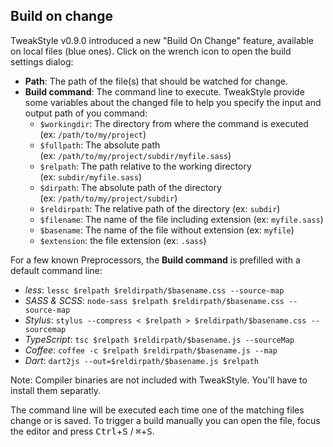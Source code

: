 ## Build on change

TweakStyle v0.9.0 introduced a new "Build On Change" feature, available on local files (blue ones).
Click on the wrench icon to open the build settings dialog:

- __Path__: The path of the file(s) that should be watched for change.
- __Build command__: The command line to execute. TweakStyle provide some variables about the changed file to help you specify the input and output path of you command:
  - `$workingdir`: The directory from where the command is executed (ex:&nbsp;`/path/to/my/project`)
  - `$fullpath`: The absolute path (ex:&nbsp;`/path/to/my/project/subdir/myfile.sass`)
  - `$relpath`: The path relative to the working directory (ex:&nbsp;`subdir/myfile.sass`)
  - `$dirpath`: The absolute path of the directory (ex:&nbsp;`/path/to/my/project/subdir`)
  - `$reldirpath`: The relative path of the directory (ex:&nbsp;`subdir`)
  - `$filename`: The name of the file including extension (ex:&nbsp;`myfile.sass`)
  - `$basename`: The name of the file without extension (ex:&nbsp;`myfile`)
  - `$extension`: the file extension (ex:&nbsp;`.sass`)

For a few known Preprocessors, the __Build command__ is prefilled with a default command line:
- _less_: `lessc $relpath $reldirpath/$basename.css --source-map`
- _SASS & SCSS_: `node-sass $relpath $reldirpath/$basename.css --source-map`
- _Stylus_: `stylus --compress < $relpath > $reldirpath/$basename.css --sourcemap`
- _TypeScript_: `tsc $relpath $reldirpath/$basename.js --sourceMap`
- _Coffee_: `coffee -c $relpath $reldirpath/$basename.js --map`
- _Dart_: `dart2js --out=$reldirpath/$basename.js $relpath`

Note: Compiler binaries are not included with TweakStyle. You'll have to install them separatly.

The command line will be executed each time one of the matching files change or is saved.
To trigger a build manually you can open the file, focus the editor and press <kbd>Ctrl</kbd>+<kbd>S</kbd> / <kbd>⌘</kbd>+<kbd>S</kbd>.